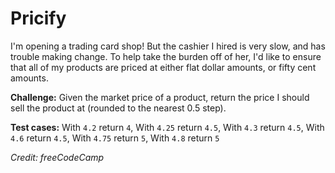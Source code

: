 # Pricify
I'm opening a trading card shop! But the cashier I hired is very slow, and has trouble making change. To help take the burden off of her, I'd like to ensure that all of my products are priced at either flat dollar amounts, or fifty cent amounts.

**Challenge:** Given the market price of a product, return the price I should sell the product at (rounded to the nearest 0.5 step).

**Test cases:**
With `4.2` return `4`,
With `4.25` return `4.5`,
With `4.3` return `4.5`,
With `4.6` return `4.5`,
With `4.75` return `5`,
With `4.8` return `5`

*Credit: freeCodeCamp*